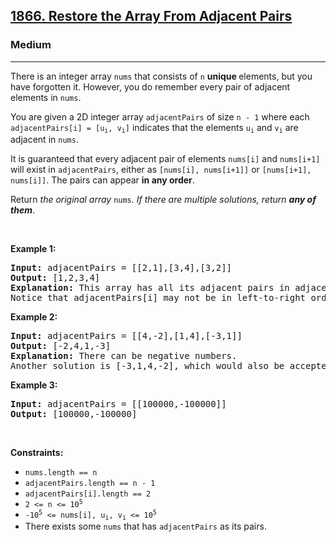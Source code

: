 <h2><a href="https://leetcode.com/problems/restore-the-array-from-adjacent-pairs">1866. Restore the Array From Adjacent Pairs</a></h2><h3>Medium</h3><hr><p>There is an integer array <code>nums</code> that consists of <code>n</code> <strong>unique </strong>elements, but you have forgotten it. However, you do remember every pair of adjacent elements in <code>nums</code>.</p>

<p>You are given a 2D integer array <code>adjacentPairs</code> of size <code>n - 1</code> where each <code>adjacentPairs[i] = [u<sub>i</sub>, v<sub>i</sub>]</code> indicates that the elements <code>u<sub>i</sub></code> and <code>v<sub>i</sub></code> are adjacent in <code>nums</code>.</p>

<p>It is guaranteed that every adjacent pair of elements <code>nums[i]</code> and <code>nums[i+1]</code> will exist in <code>adjacentPairs</code>, either as <code>[nums[i], nums[i+1]]</code> or <code>[nums[i+1], nums[i]]</code>. The pairs can appear <strong>in any order</strong>.</p>

<p>Return <em>the original array </em><code>nums</code><em>. If there are multiple solutions, return <strong>any of them</strong></em>.</p>

<p>&nbsp;</p>
<p><strong class="example">Example 1:</strong></p>

<pre>
<strong>Input:</strong> adjacentPairs = [[2,1],[3,4],[3,2]]
<strong>Output:</strong> [1,2,3,4]
<strong>Explanation:</strong> This array has all its adjacent pairs in adjacentPairs.
Notice that adjacentPairs[i] may not be in left-to-right order.
</pre>

<p><strong class="example">Example 2:</strong></p>

<pre>
<strong>Input:</strong> adjacentPairs = [[4,-2],[1,4],[-3,1]]
<strong>Output:</strong> [-2,4,1,-3]
<strong>Explanation:</strong> There can be negative numbers.
Another solution is [-3,1,4,-2], which would also be accepted.
</pre>

<p><strong class="example">Example 3:</strong></p>

<pre>
<strong>Input:</strong> adjacentPairs = [[100000,-100000]]
<strong>Output:</strong> [100000,-100000]
</pre>

<p>&nbsp;</p>
<p><strong>Constraints:</strong></p>

<ul>
	<li><code>nums.length == n</code></li>
	<li><code>adjacentPairs.length == n - 1</code></li>
	<li><code>adjacentPairs[i].length == 2</code></li>
	<li><code>2 &lt;= n &lt;= 10<sup>5</sup></code></li>
	<li><code>-10<sup>5</sup> &lt;= nums[i], u<sub>i</sub>, v<sub>i</sub> &lt;= 10<sup>5</sup></code></li>
	<li>There exists some <code>nums</code> that has <code>adjacentPairs</code> as its pairs.</li>
</ul>

